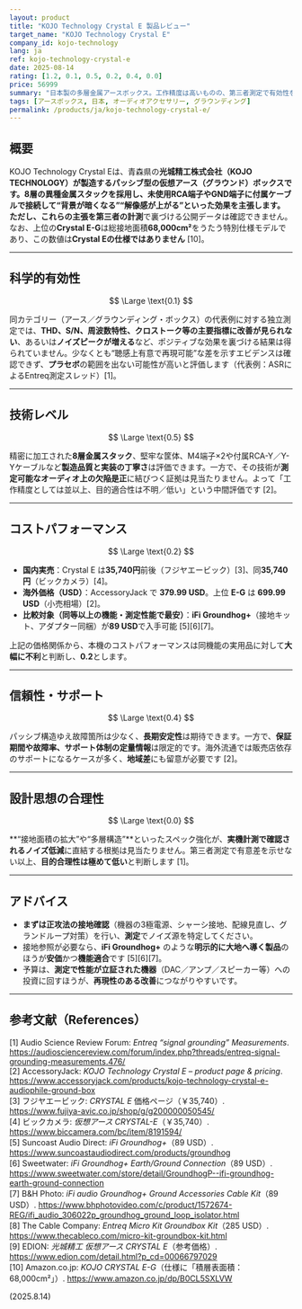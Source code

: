 ```yaml
---
layout: product
title: "KOJO Technology Crystal E 製品レビュー"
target_name: "KOJO Technology Crystal E"
company_id: kojo-technology
lang: ja
ref: kojo-technology-crystal-e
date: 2025-08-14
rating: [1.2, 0.1, 0.5, 0.2, 0.4, 0.0]
price: 56999
summary: "日本製の多層金属アースボックス。工作精度は高いものの、第三者測定で有効性を裏付けるデータが見当たらず、価格面でも代替手段に劣ります"
tags: [アースボックス, 日本, オーディオアクセサリー, グラウンディング]
permalink: /products/ja/kojo-technology-crystal-e/
---
```


## 概要

KOJO Technology Crystal Eは、青森県の**光城精工株式会社（KOJO TECHNOLOGY）**が製造するパッシブ型の仮想アース（グラウンド）ボックスです。8層の異種金属スタックを採用し、未使用RCA端子やGND端子に付属ケーブルで接続して“背景が暗くなる”“解像感が上がる”といった効果を主張します。ただし、これらの主張を第三者の**計測**で裏づける公開データは確認できません。なお、上位の**Crystal E-G**は総接地面積**68,000cm²**をうたう特別仕様モデルであり、この数値は**Crystal Eの仕様ではありません** [10]。

---

## 科学的有効性

$$ \Large \text{0.1} $$

同カテゴリー（アース／グラウンディング・ボックス）の代表例に対する独立測定では、**THD、S/N、周波数特性、クロストーク等の主要指標に改善が見られない**、あるいは**ノイズピークが増える**など、ポジティブな効果を裏づける結果は得られていません。少なくとも“聴感上有意で再現可能”な差を示すエビデンスは確認できず、**プラセボ**の範囲を出ない可能性が高いと評価します（代表例：ASRによるEntreq測定スレッド）[1]。

---

## 技術レベル

$$ \Large \text{0.5} $$

精密に加工された**8層金属スタック**、堅牢な筐体、M4端子×2や付属RCA-Y／Y-Yケーブルなど**製造品質と実装の丁寧さ**は評価できます。一方で、その技術が**測定可能なオーディオ上の欠陥是正**に結びつく証拠は見当たりません。よって「工作精度としては並以上、目的適合性は不明／低い」という中間評価です [2]。

---

## コストパフォーマンス

$$ \Large \text{0.2} $$

- **国内実売**：Crystal E は**35,740円**前後（フジヤエービック）[3]、同**35,740円**（ビックカメラ）[4]。  
- **海外価格（USD）**：AccessoryJack で **379.99 USD**。上位 **E-G** は **699.99 USD**（小売相場）[2]。  
- **比較対象（同等以上の機能・測定性能で最安）**：**iFi Groundhog+**（接地キット、アダプター同梱）が**89 USD**で入手可能 [5][6][7]。

上記の価格関係から、本機のコストパフォーマンスは同機能の実用品に対して**大幅に不利**と判断し、**0.2**とします。

---

## 信頼性・サポート

$$ \Large \text{0.4} $$

パッシブ構造ゆえ故障箇所は少なく、**長期安定性**は期待できます。一方で、**保証期間や故障率、サポート体制の定量情報**は限定的です。海外流通では販売店依存のサポートになるケースが多く、**地域差**にも留意が必要です [2]。

---

## 設計思想の合理性

$$ \Large \text{0.0} $$

**“接地面積の拡大”や“多層構造”**といったスペック強化が、**実機計測で確認されるノイズ低減**に直結する根拠は見当たりません。第三者測定で有意差を示せない以上、**目的合理性は極めて低い**と判断します [1]。

---

## アドバイス

- **まずは正攻法の接地確認**（機器の3極電源、シャーシ接地、配線見直し、グランドループ対策）を行い、**測定**でノイズ源を特定してください。  
- 接地参照が必要なら、**iFi Groundhog+** のような**明示的に大地へ導く製品**のほうが**安価**かつ**機能適合**です [5][6][7]。  
- 予算は、**測定で性能が立証された機器**（DAC／アンプ／スピーカー等）への投資に回すほうが、**再現性のある改善**につながりやすいです。

---

## 参考文献（References）

[1] Audio Science Review Forum: *Entreq “signal grounding” Measurements*. https://audiosciencereview.com/forum/index.php?threads/entreq-signal-grounding-measurements.476/  
[2] AccessoryJack: *KOJO Technology Crystal E – product page & pricing*. https://www.accessoryjack.com/products/kojo-technology-crystal-e-audiophile-ground-box  
[3] フジヤエービック: *CRYSTAL E* 価格ページ（￥35,740）. https://www.fujiya-avic.co.jp/shop/g/g200000050545/  
[4] ビックカメラ: *仮想アース CRYSTAL-E*（￥35,740）. https://www.biccamera.com/bc/item/8191594/  
[5] Suncoast Audio Direct: *iFi Groundhog+*（89 USD）. https://www.suncoastaudiodirect.com/products/groundhog  
[6] Sweetwater: *iFi Groundhog+ Earth/Ground Connection*（89 USD）. https://www.sweetwater.com/store/detail/GroundhogP--ifi-groundhog-earth-ground-connection  
[7] B&H Photo: *iFi audio Groundhog+ Ground Accessories Cable Kit*（89 USD）. https://www.bhphotovideo.com/c/product/1572674-REG/ifi_audio_306022p_groundhog_ground_loop_isolator.html  
[8] The Cable Company: *Entreq Micro Kit Groundbox Kit*（285 USD）. https://www.thecableco.com/micro-kit-groundbox-kit.html  
[9] EDION: *光城精工 仮想アース CRYSTAL E*（参考価格）. https://www.edion.com/detail.html?p_cd=00066797029  
[10] Amazon.co.jp: *KOJO CRYSTAL E-G*（仕様に「積層表面積：68,000cm²」）. https://www.amazon.co.jp/dp/B0CL5SXLVW

(2025.8.14)

